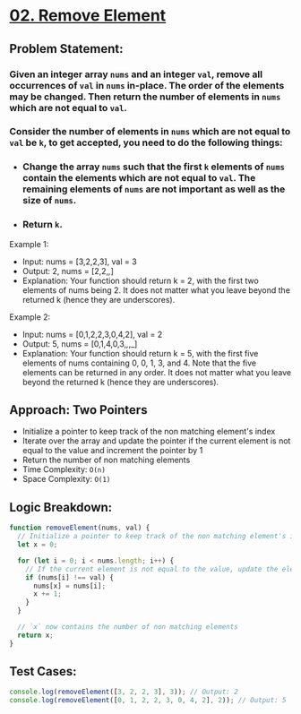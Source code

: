 # [02. Remove Element](https://leetcode.com/problems/remove-element/description/)

## Problem Statement:

### Given an integer array `nums` and an integer `val`, remove all occurrences of `val` in `nums` in-place. The order of the elements may be changed. Then return the number of elements in `nums` which are not equal to `val`.

### Consider the number of elements in `nums` which are not equal to `val` be `k`, to get accepted, you need to do the following things:

- ### Change the array `nums` such that the first `k` elements of `nums` contain the elements which are not equal to `val`. The remaining elements of `nums` are not important as well as the size of `nums`.

- ### Return `k`.

Example 1:

- Input: nums = [3,2,2,3], val = 3
- Output: 2, nums = [2,2,_,_]
- Explanation: Your function should return k = 2, with the first two elements of nums being 2.
  It does not matter what you leave beyond the returned k (hence they are underscores).

Example 2:

- Input: nums = [0,1,2,2,3,0,4,2], val = 2
- Output: 5, nums = [0,1,4,0,3,_,_,_]
- Explanation: Your function should return k = 5, with the first five elements of nums containing 0, 0, 1, 3, and 4.
  Note that the five elements can be returned in any order.
  It does not matter what you leave beyond the returned k (hence they are underscores).

## Approach: Two Pointers

- Initialize a pointer to keep track of the non matching element's index
- Iterate over the array and update the pointer if the current element is not equal to the value and increment the pointer by 1
- Return the number of non matching elements
- Time Complexity: `O(n)`
- Space Complexity: `O(1)`

## Logic Breakdown:

```javascript
function removeElement(nums, val) {
  // Initialize a pointer to keep track of the non matching element's index
  let x = 0;

  for (let i = 0; i < nums.length; i++) {
    // If the current element is not equal to the value, update the element at the pointer and increment the pointer
    if (nums[i] !== val) {
      nums[x] = nums[i];
      x += 1;
    }
  }

  // `x` now contains the number of non matching elements
  return x;
}
```

## Test Cases:

```javascript
console.log(removeElement([3, 2, 2, 3], 3)); // Output: 2
console.log(removeElement([0, 1, 2, 2, 3, 0, 4, 2], 2)); // Output: 5
```
